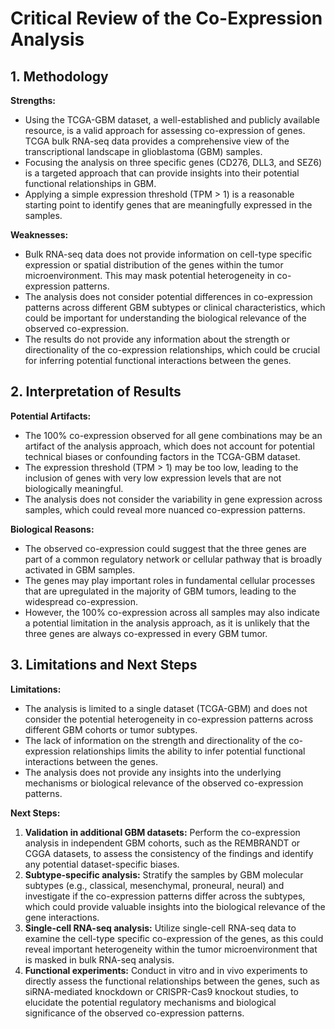 # Critical Review of the Co-Expression Analysis

## 1. Methodology

**Strengths:**
- Using the TCGA-GBM dataset, a well-established and publicly available resource, is a valid approach for assessing co-expression of genes. TCGA bulk RNA-seq data provides a comprehensive view of the transcriptional landscape in glioblastoma (GBM) samples.
- Focusing the analysis on three specific genes (CD276, DLL3, and SEZ6) is a targeted approach that can provide insights into their potential functional relationships in GBM.
- Applying a simple expression threshold (TPM > 1) is a reasonable starting point to identify genes that are meaningfully expressed in the samples.

**Weaknesses:**
- Bulk RNA-seq data does not provide information on cell-type specific expression or spatial distribution of the genes within the tumor microenvironment. This may mask potential heterogeneity in co-expression patterns.
- The analysis does not consider potential differences in co-expression patterns across different GBM subtypes or clinical characteristics, which could be important for understanding the biological relevance of the observed co-expression.
- The results do not provide any information about the strength or directionality of the co-expression relationships, which could be crucial for inferring potential functional interactions between the genes.

## 2. Interpretation of Results

**Potential Artifacts:**
- The 100% co-expression observed for all gene combinations may be an artifact of the analysis approach, which does not account for potential technical biases or confounding factors in the TCGA-GBM dataset.
- The expression threshold (TPM > 1) may be too low, leading to the inclusion of genes with very low expression levels that are not biologically meaningful.
- The analysis does not consider the variability in gene expression across samples, which could reveal more nuanced co-expression patterns.

**Biological Reasons:**
- The observed co-expression could suggest that the three genes are part of a common regulatory network or cellular pathway that is broadly activated in GBM samples.
- The genes may play important roles in fundamental cellular processes that are upregulated in the majority of GBM tumors, leading to the widespread co-expression.
- However, the 100% co-expression across all samples may also indicate a potential limitation in the analysis approach, as it is unlikely that the three genes are always co-expressed in every GBM tumor.

## 3. Limitations and Next Steps

**Limitations:**
- The analysis is limited to a single dataset (TCGA-GBM) and does not consider the potential heterogeneity in co-expression patterns across different GBM cohorts or tumor subtypes.
- The lack of information on the strength and directionality of the co-expression relationships limits the ability to infer potential functional interactions between the genes.
- The analysis does not provide any insights into the underlying mechanisms or biological relevance of the observed co-expression patterns.

**Next Steps:**
1. **Validation in additional GBM datasets:** Perform the co-expression analysis in independent GBM cohorts, such as the REMBRANDT or CGGA datasets, to assess the consistency of the findings and identify any potential dataset-specific biases.
2. **Subtype-specific analysis:** Stratify the samples by GBM molecular subtypes (e.g., classical, mesenchymal, proneural, neural) and investigate if the co-expression patterns differ across the subtypes, which could provide valuable insights into the biological relevance of the gene interactions.
3. **Single-cell RNA-seq analysis:** Utilize single-cell RNA-seq data to examine the cell-type specific co-expression of the genes, as this could reveal important heterogeneity within the tumor microenvironment that is masked in bulk RNA-seq analysis.
4. **Functional experiments:** Conduct in vitro and in vivo experiments to directly assess the functional relationships between the genes, such as siRNA-mediated knockdown or CRISPR-Cas9 knockout studies, to elucidate the potential regulatory mechanisms and biological significance of the observed co-expression patterns.